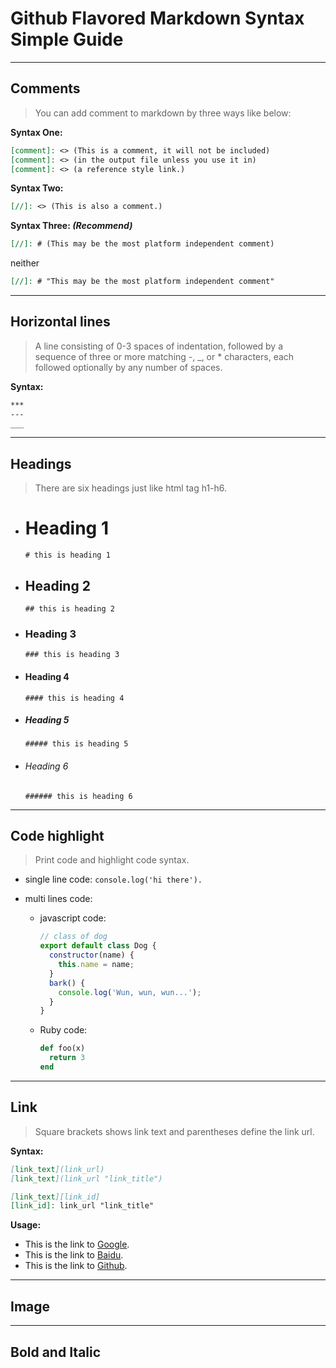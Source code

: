 # Github Flavored Markdown Syntax Simple Guide

---

## Comments
> You can add comment to markdown by three ways like below:

**Syntax One:**
``` markdown
[comment]: <> (This is a comment, it will not be included)
[comment]: <> (in the output file unless you use it in)
[comment]: <> (a reference style link.)
```

**Syntax Two:**
``` markdown
[//]: <> (This is also a comment.)
```

**Syntax Three: _(Recommend)_**
``` markdown
[//]: # (This may be the most platform independent comment)
```
neither
``` markdown
[//]: # "This may be the most platform independent comment"
```

---

## Horizontal lines
> A line consisting of 0-3 spaces of indentation, followed by a sequence of three or more matching -, _, or * characters, each followed optionally by any number of spaces.

**Syntax:**
``` markdown
***
---
___
```

---

## Headings
> There are six headings just like html tag h1-h6.

- # Heading 1
  `# this is heading 1`

- ## Heading 2
  `## this is heading 2`

- ### Heading 3
  `### this is heading 3`

- #### Heading 4
  `#### this is heading 4`

- ##### Heading 5
  `##### this is heading 5`

- ###### Heading 6
  `###### this is heading 6`

---

## Code highlight
> Print code and highlight code syntax.

- single line code:  `console.log('hi there').`

- multi lines code:

  - javascript code:

    ``` javascript
    // class of dog
    export default class Dog {
      constructor(name) {
        this.name = name;
      }
      bark() {
        console.log('Wun, wun, wun...');
      }
    }
    ```

  - Ruby code:

    ``` ruby
    def foo(x)
      return 3
    end
    ```

---

## Link
> Square brackets shows link text and parentheses define the link url.

**Syntax:**
``` markdown
[link_text](link_url)
[link_text](link_url "link_title")

[link_text][link_id]
[link_id]: link_url "link_title"
```

**Usage:**
- This is the link to [Google](http://www.google.com).
- This is the link to [Baidu](https://www.baidu.com "Baidu").
- This is the link to [Github][github].

[github]: https://github.com

---

## Image

---

## Bold and Italic




[//]: # "Some pre defined links here"
[homepage]: https://armdong.github.io/markdown-101/

